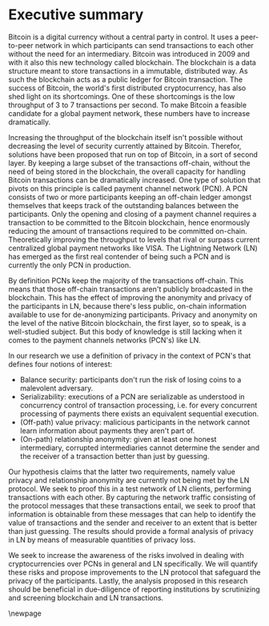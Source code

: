 # Executive summary

Bitcoin is a digital currency without a central party in control. It uses a peer-to-peer network in which participants can send transactions to each other without the need for an intermediary. Bitcoin was introduced in 2009 and with it also this new technology called blockchain. The blockchain is a data structure meant to store transactions in a immutable, distributed way. As such the blockchain acts as a public ledger for Bitcoin transaction. The success of Bitcoin, the world's first distributed cryptocurrency, has also shed light on its shortcomings. One of these shortcomings is the low throughput of 3 to 7 transactions per second. To make Bitcoin a feasible candidate for a global payment network, these numbers have to increase dramatically. 

Increasing the throughput of the blockchain itself isn't possible without decreasing the level of security currently attained by Bitcoin. Therefor, solutions have been proposed that run on top of Bitcoin, in a sort of second layer. By keeping a large subset of the transactions off-chain, without the need of being stored in the blockchain, the overall capacity for handling Bitcoin transactions can be dramatically increased. One type of solution that pivots on this principle is called payment channel network (PCN). A PCN consists of two or more participants keeping an off-chain ledger amongst themselves that keeps track of the outstanding balances between the participants. Only the opening and closing of a payment channel requires a transaction to be committed to the Bitcoin blockchain, hence enormously reducing the amount of transactions required to be committed on-chain. Theoretically improving the throughput to levels that rival or surpass current centralized global payment networks like VISA. The Lightning Network (LN) has emerged as the first real contender of being such a PCN and is currently the only PCN in production.

By definition PCNs keep the majority of the transactions off-chain. This means that those off-chain transactions aren't publicly broadcasted in the blockchain. This has the effect of improving the anonymity and privacy of the participants in LN, because there's less public, on-chain information available to use for de-anonymizing participants. Privacy and anonymity on the level of the native Bitcoin blockchain, the first layer, so to speak, is a well-studied subject. But this body of knowledge is still lacking when it comes to the payment channels networks (PCN's) like LN. 

In our research we use a definition of privacy in the context of PCN's that defines four notions of interest:

- Balance security: participants don't run the risk of losing coins to a malevolent adversary.
- Serializability: executions of a PCN are serializable as understood in concurrency control of transaction processing, i.e. for every concurrent processing of payments there exists an equivalent sequential execution.
- (Off-path) value privacy: malicious participants in the network cannot learn information about payments they aren't part of.
- (On-path) relationship anonymity: given at least one honest intermediary, corrupted intermediaries cannot determine the sender and the receiver of a transaction better than just by guessing.

Our hypothesis claims that the latter two requirements, namely value privacy and relationship anonymity are currently not being met by the LN protocol. We seek to proof this in a test network of LN clients, performing transactions with each other. By capturing the network traffic consisting of the protocol messages that these transactions entail, we seek to proof that information is obtainable from these messages that can help to identify the value of transactions and the sender and receiver to an extent that is better than just guessing. The results should provide a formal analysis of privacy in LN by means of measurable quantities of privacy loss.

We seek to increase the awareness of the risks involved in dealing with cryptocurrencies over PCNs in general and LN specifically. We will quantify these risks and propose improvements to the LN protocol that safeguard the privacy of the participants. Lastly, the analysis proposed in this research should be beneficial in due-diligence of reporting institutions by scrutinizing and screening blockchain and LN transactions.

\newpage
